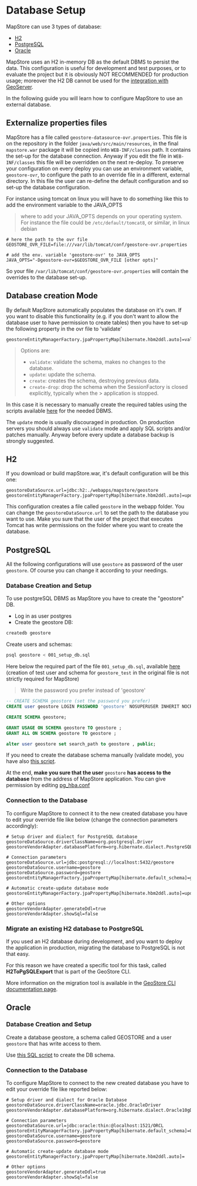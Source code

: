 # Database Setup

MapStore can use 3 types of database:

- [H2](https://www.h2database.com/html/main.html)
- [PostgreSQL](https://www.postgresql.org/)
- [Oracle](https://www.oracle.com/database)

MapStore uses an H2 in-memory DB as the default DBMS to persist the data. This configuration is useful for development and test purposes, or to evaluate the project but it is obviously NOT RECOMMENDED for production usage; moreover the H2 DB cannot be used for the [integration with GeoServer](integrations/users/geoserver.md#geoserver-integrations).

In the following guide you will learn how to configure MapStore to use an external database.

## Externalize properties files

MapStore has a file called `geostore-datasource-ovr.properties`. This file is on the repository in the folder `java/web/src/main/resources`, in the final `mapstore.war` package it will be copied into `WEB-INF/classes` path. It contains the set-up for the database connection. Anyway if you edit the file in `WEB-INF/classes` this file will be overridden on the next re-deploy. To preserve your configuration on every deploy you can use an environment variable, `geostore-ovr`, to configure the path to an override file in a different, external directory. In this file the user can re-define the default configuration and so set-up the database configuration.

For instance using tomcat on linux you will have to do something like this to add the environment variable to the JAVA_OPTS
> where to add your JAVA_OPTS depends on your operating system. For instance the file could be `/etc/default/tomcat8`, or similar, in linux debian

```properties
# here the path to the ovr file
GEOSTORE_OVR_FILE=file:///var/lib/tomcat/conf/geostore-ovr.properties

# add the env. variable 'geostore-ovr' to JAVA_OPTS
JAVA_OPTS="-Dgeostore-ovr=$GEOSTORE_OVR_FILE [other opts]"
```

So your file `/var/lib/tomcat/conf/geostore-ovr.properties` will contain the overrides to the database set-up.

## Database creation Mode

By default MapStore automatically populates the database on it's own. If you want to disable this functionality (e.g. if you don't want to allow the database user to have permission to create tables) then you have to set-up the following property in the ovr file to 'validate'

```properties
geostoreEntityManagerFactory.jpaPropertyMap[hibernate.hbm2ddl.auto]=validate
```

> Options are:
>
> - `validate`: validate the schema, makes no changes to the database.
> - `update`: update the schema.
> - `create`: creates the schema, destroying previous data.
> - `create-drop`: drop the schema when the SessionFactory is closed explicitly, typically when the > application is stopped.

In this case it is necessary to manually create the required tables using the scripts available [here](https://github.com/geosolutions-it/geostore/tree/master/doc) for the needed DBMS.

The `update` mode is usually discouraged in production. On production servers you should always use `validate` mode and apply SQL scripts and/or patches manually. Anyway before every update a database backup is strongly suggested.

## H2

If you download or build mapStore.war, it's default configuration will be this one:

```properties
geostoreDataSource.url=jdbc:h2:./webapps/mapstore/geostore
geostoreEntityManagerFactory.jpaPropertyMap[hibernate.hbm2ddl.auto]=update
```

This configuration creates a file called `geostore` in the webapp folder. You can change the `geostoreDataSource.url` to set the path to the database you want to use. Make you sure that the user of the project that executes Tomcat has write permissions on the folder where you want to create the database.

## PostgreSQL

All the following configurations will use `geostore` as password of the user `geostore`. Of course you can change it according to your needings.

### Database Creation and Setup

To use postgreSQL DBMS as MapStore you have to create the "geostore" DB.

- Log in as user postgres
- Create the geostore DB:

```bash
createdb geostore
```

Create users and schemas:

```bash
psql geostore < 001_setup_db.sql
```

Here below the required part of the file `001_setup_db.sql`, available [here](https://github.com/geosolutions-it/geostore/blob/master/doc/sql/001_setup_db.sql) (creation of test user and schema for `geostore_test` in the original file is not strictly required for MapStore)

> Write the password you prefer instead of 'geostore'

```sql
-- CREATE SCHEMA geostore (set the password you prefer)
CREATE user geostore LOGIN PASSWORD 'geostore' NOSUPERUSER INHERIT NOCREATEDB NOCREATEROLE;

CREATE SCHEMA geostore;

GRANT USAGE ON SCHEMA geostore TO geostore ;
GRANT ALL ON SCHEMA geostore TO geostore ;

alter user geostore set search_path to geostore , public;
```

If you need to create the database schema manually (validate mode), you have also [this script](https://github.com/geosolutions-it/geostore/blob/master/doc/sql/002_create_schema_postgres.sql).

At the end, **make you sure that the user** `geostore` **has access to the database** from the address of MapStore application. You can give permission by editing [pg_hba.conf](https://www.postgresql.org/docs/9.1/auth-pg-hba-conf.html)

### Connection to the Database

To configure MapStore to connect it to the new created database you have to edit your override file like below (change the connection parameters accordingly):

```properties
# Setup driver and dialect for PostgreSQL database
geostoreDataSource.driverClassName=org.postgresql.Driver
geostoreVendorAdapter.databasePlatform=org.hibernate.dialect.PostgreSQLDialect

# Connection parameters
geostoreDataSource.url=jdbc:postgresql://localhost:5432/geostore
geostoreDataSource.username=geostore
geostoreDataSource.password=geostore
geostoreEntityManagerFactory.jpaPropertyMap[hibernate.default_schema]=geostore

# Automatic create-update database mode
geostoreEntityManagerFactory.jpaPropertyMap[hibernate.hbm2ddl.auto]=update

# Other options
geostoreVendorAdapter.generateDdl=true
geostoreVendorAdapter.showSql=false
```

### Migrate an existing H2 database to PostgreSQL

If you used an H2 database during development, and you want to deploy the application in production, migrating the database to PostgreSQL is not that easy.

For this reason we have created a specific tool for this task, called **H2ToPgSQLExport** that is part of the GeoStore CLI.

More information on the migration tool is available in the [GeoStore CLI documentation page](https://github.com/geosolutions-it/geostore/tree/master/src/cli).

## Oracle

### Database Creation and Setup

Create a database geostore, a schema called GEOSTORE and a user `geostore` that has write access to them.

Use [this SQL script](https://github.com/geosolutions-it/geostore/blob/master/doc/sql/002_create_schema_oracle.sql) to create the DB schema.

### Connection to the Database

To configure MapStore to connect to the new created database you have to edit your override file like reported below:

```properties
# Setup driver and dialect for Oracle Database
geostoreDataSource.driverClassName=oracle.jdbc.OracleDriver
geostoreVendorAdapter.databasePlatform=org.hibernate.dialect.Oracle10gDialect

# Connection parameters
geostoreDataSource.url=jdbc:oracle:thin:@localhost:1521/ORCL
geostoreEntityManagerFactory.jpaPropertyMap[hibernate.default_schema]=GEOSTORE
geostoreDataSource.username=geostore
geostoreDataSource.password=geostore

# Automatic create-update database mode
geostoreEntityManagerFactory.jpaPropertyMap[hibernate.hbm2ddl.auto]=

# Other options
geostoreVendorAdapter.generateDdl=true
geostoreVendorAdapter.showSql=false
```
